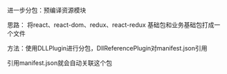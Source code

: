 进一步分包：预编译资源模块

思路： 将react、react-dom、redux、react-redux
基础包和业务基础包打成一个文件

方法：使用DLLPlugin进行分包，DllReferencePlugin对manifest.json引用

引用manifest.json就会自动关联这个包